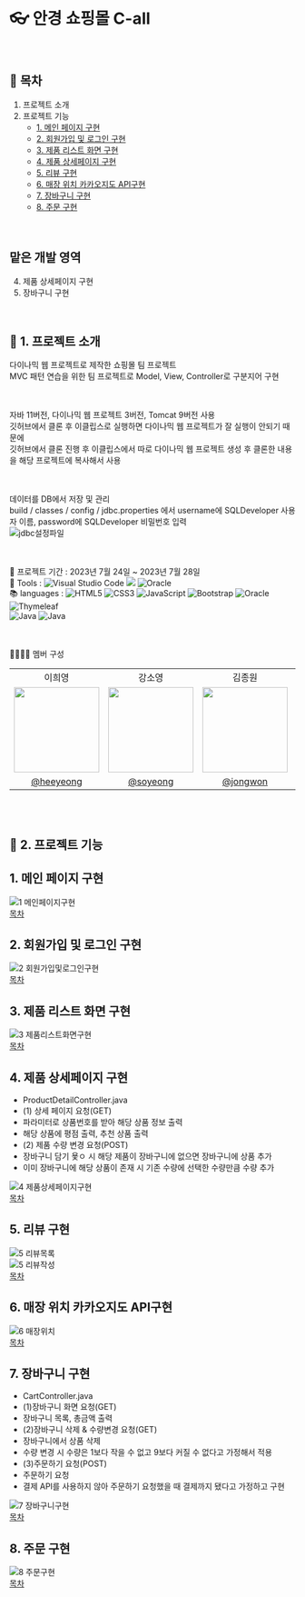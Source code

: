 # :eyeglasses: 안경 쇼핑몰 C-all
<br />

## :page_facing_up: 목차
1. 프로젝트 소개
2. 프로젝트 기능
   * [1. 메인 페이지 구현](#1-메인-페이지-구현)
   * [2. 회원가입 및 로그인 구현](#2-회원가입-및-로그인-구현)
   * [3. 제품 리스트 화면 구현](#3-제품-리스트-화면-구현)
   * [4. 제품 상세페이지 구현](#4-제품-상세페이지-구현)
   * [5. 리뷰 구현](#5-리뷰-구현)
   * [6. 매장 위치 카카오지도 API구현](#6-매장-위치-카카오지도-API구현)
   * [7. 장바구니 구현](#7-장바구니-구현)
   * [8. 주문 구현](#8-주문-구현) <br />
<br /><br />

## 맡은 개발 영역 <br />
4. 제품 상세페이지 구현 <br />
7. 장바구니 구현 <br />
<br />

## :eyes: 1. 프로젝트 소개
다이나믹 웹 프로젝트로 제작한 쇼핑몰 팀 프로젝트 <br />
MVC 패턴 연습을 위한 팀 프로젝트로 Model, View, Controller로 구분지어 구현 <br />
<br /><br />

자바 11버전, 다이나믹 웹 프로젝트 3버전, Tomcat 9버전 사용 <br />
깃허브에서 클론 후 이클립스로 실행하면 다이나믹 웹 프로젝트가 잘 실행이 안되기 때문에 <br />
깃허브에서 클론 진행 후 이클립스에서 따로 다이나믹 웹 프로젝트 생성 후 클론한 내용을 해당 프로젝트에 복사해서 사용 <br />
<br /><br />

데이터를 DB에서 저장 및 관리 <br />
build / classes / config / jdbc.properties 에서 username에 SQLDeveloper 사용자 이름, password에 SQLDeveloper 비밀번호 입력 <br />
![jdbc설정파일](https://github.com/HeeYeong91/project_shoppingmall_call/assets/139057065/19c27383-4c2a-4cb5-bbc5-a5806722dc51) <br />
<br /><br />

:calendar: 프로젝트 기간 : 2023년 7월 24일 ~ 2023년 7월 28일 <br />
:hammer: Tools : ![Visual Studio Code](https://img.shields.io/badge/VS%20Code-0078d7.svg?style=for-the-badge&logo=visual-studio-code&logoColor=white) 
<img src="https://img.shields.io/badge/Eclipse-FE7A16.svg?style=for-the-badge&logo=Eclipse&logoColor=white" /> 
![Oracle](https://img.shields.io/badge/SQLDeveloper-F80000?style=for-the-badge&logoColor=white) <br /> 
:books: languages : ![HTML5](https://img.shields.io/badge/html5-%23E34F26.svg?style=for-the-badge&logo=html5&logoColor=white) ![CSS3](https://img.shields.io/badge/css3-%231572B6.svg?style=for-the-badge&logo=css3&logoColor=white) 
![JavaScript](https://img.shields.io/badge/javascript-%23323330.svg?style=for-the-badge&logo=javascript&logoColor=%23F7DF1E) ![Bootstrap](https://img.shields.io/badge/bootstrap-%238511FA.svg?style=for-the-badge&logo=bootstrap&logoColor=white) 
![Oracle](https://img.shields.io/badge/Oracle%20SQL-F80000?style=for-the-badge&logo=oracle&logoColor=white) ![Thymeleaf](https://img.shields.io/badge/Thymeleaf-%23005C0F.svg?style=for-the-badge&logo=Thymeleaf&logoColor=white) <br />
![Java](https://img.shields.io/badge/java-%23ED8B00.svg?style=for-the-badge&logo=openjdk&logoColor=white) ![Java](https://img.shields.io/badge/JSP-%23ED8B00.svg?style=for-the-badge&logoColor=white) <br />
<br /> <br />

👨‍💻👩‍💻 멤버 구성
<table>
    <tr>
        <td align="center">이희영</td>
        <td align="center">강소영</td>
        <td align="center">김종원</td>
        <td align="center">박상훈</td>
        <td align="center">이한솔</td>
    </tr>
    <tr>
        <td><img src="https://github.com/HeeYeong91/project_shoppingmall_call/assets/139057065/960c0e7e-ad28-4f1d-82d0-b4b7be4d3a5c" height=150 width=150></td>
        <td><img src="https://github.com/HeeYeong91/project_shoppingmall_call/assets/139057065/9e7da88f-0f0e-43e9-a302-aa15c5782a0a" height=150 width=150></td>
        <td><img src="https://github.com/HeeYeong91/project_shoppingmall_call/assets/139057065/4bd1b60f-c42a-4799-83df-6f22c46fcc4a" height=150 width=150></td>
        <td><img src="https://github.com/HeeYeong91/project_shoppingmall_call/assets/139057065/50db4e93-aca9-482d-b889-a1239de224e0" height=150 width=150></td>
        <td><img src="https://github.com/HeeYeong91/project_shoppingmall_call/assets/139057065/4f1a8bdf-8fc0-41fe-a23b-1e8f24317f52" height=150 width=150></td>
    </tr>
    <tr>
        <td align="center"><a href="https://github.com/heeyeong91">@heeyeong</a></td>
        <td align="center"><a href="https://github.com/soyeong-elena">@soyeong</a></td>
        <td align="center"><a href="https://github.com/911kimjonga">@jongwon</a></td>
        <td align="center"><a href="https://github.com/sjm601">@sanghoon</a></td>
        <td align="center"><a href="https://github.com/lhansol1996">@hansol</a></td>
    </tr>
</table>
<br /> <br />

## :pushpin: 2. 프로젝트 기능
## 1. 메인 페이지 구현

![1 메인페이지구현](https://github.com/HeeYeong91/project_shoppingmall_call/assets/139057065/6b28a271-ebb8-4e15-bfc5-ac333b4e28c5) <br />
[목차](#page_facing_up-목차)

## 2. 회원가입 및 로그인 구현

![2 회원가입및로그인구현](https://github.com/HeeYeong91/project_shoppingmall_call/assets/139057065/85f678f5-6a79-4fe3-9770-ef6cb0aeb8d8) <br />
[목차](#page_facing_up-목차)

## 3. 제품 리스트 화면 구현

![3 제품리스트화면구현](https://github.com/HeeYeong91/project_shoppingmall_call/assets/139057065/8313220f-85c3-44b4-93fd-77541c6edc30) <br />
[목차](#page_facing_up-목차)

## 4. 제품 상세페이지 구현
* ProductDetailController.java <br />
* (1) 상세 페이지 요청(GET) <br />
* 파라미터로 상품번호를 받아 해당 상품 정보 출력 <br />
* 해당 상품에 평점 출력, 추천 상품 출력 <br />
* (2) 제품 수량 변경 요청(POST) <br />
* 장바구니 담기 욫ㅇ 시 해당 제품이 장바구니에 없으면 장바구니에 상품 추가 <br />
* 이미 장바구니에 해당 상품이 존재 시 기존 수량에 선택한 수량만큼 수량 추가 <br />

![4 제품상세페이지구현](https://github.com/HeeYeong91/project_shoppingmall_call/assets/139057065/c303bb26-1837-46fa-9e78-757f9a24abdb) <br />
[목차](#page_facing_up-목차)

## 5. 리뷰 구현

![5 리뷰목록](https://github.com/HeeYeong91/project_shoppingmall_call/assets/139057065/49f0c58b-ad2e-4410-afd8-3d8f94117875) <br />
![5 리뷰작성](https://github.com/HeeYeong91/project_shoppingmall_call/assets/139057065/28ac82cf-cdfe-4885-864e-abc3fba220c3) <br />
[목차](#page_facing_up-목차)

## 6. 매장 위치 카카오지도 API구현

![6 매장위치](https://github.com/HeeYeong91/project_shoppingmall_call/assets/139057065/d91d5381-6169-4497-9fb7-978cdf4e4fd4) <br />
[목차](#page_facing_up-목차)

## 7. 장바구니 구현
* CartController.java <br />
* (1)장바구니 화면 요청(GET) <br />
* 장바구니 목록, 총금액 출력 <br />
* (2)장바구니 삭제 & 수량변경 요청(GET) <br />
* 장바구니에서 상품 삭제 <br />
* 수량 변경 시 수량은 1보다 작을 수 없고 9보다 커질 수 없다고 가정해서 적용 <br />
* (3)주문하기 요청(POST) <br />
* 주문하기 요청 <br />
* 결제 API를 사용하지 않아 주문하기 요청했을 때 결제까지 됐다고 가정하고 구현 <br />

![7 장바구니구현](https://github.com/HeeYeong91/project_shoppingmall_call/assets/139057065/10335ff6-1a9f-405c-86e6-43e6409ca68e) <br />
[목차](#page_facing_up-목차)

## 8. 주문 구현

![8 주문구현](https://github.com/HeeYeong91/project_shoppingmall_call/assets/139057065/b5e1fb3b-e35f-4502-a825-9599ff29aba4) <br />
[목차](#page_facing_up-목차)
